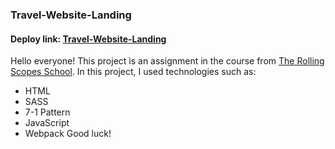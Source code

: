 ### Travel-Website-Landing

#### Deploy link: [Travel-Website-Landing](https://evn1054.github.io/travel-website-landing/)

Hello everyone!
This project is an assignment in the course from [The Rolling Scopes School](https://rs.school/). In this project, I used technologies such as:

- HTML
- SASS
- 7-1 Pattern
- JavaScript
- Webpack
  Good luck!
